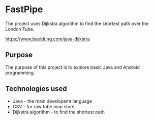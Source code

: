 # FastPipe

The project uses Dijkstra algorithm to find the shortest path over the London Tube. 

https://www.baeldung.com/java-dijkstra

## Purpose

The purpose of this project is to explore basic Java and Android programming. 

## Technologies used

* Java - the main developemt language
* CSV - for raw tube map store
* Dijkstra algorithm - to find the shortest path

